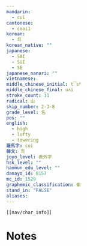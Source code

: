 ```yaml
---
mandarin:
  - cuī
cantonese:
  - ceoi1
korean:
  - 최
korean_native: ""
japanese:
  - SAI
  - SUI
  - SE
japanese_nanori: ""
vietnamese:
middle_chinese_initial: t͡sʰ
middle_chinese_final: uʌi
stroke_count: 11
radical: 山
skip_number: 2-3-8
grade_level: 名
pos: ""
english:
  - high
  - lofty
  - towering
羅馬字: coi
韓文: 최
joyo_level: 表外字
hsk_level: ""
hanmun_edu_level: ""
danayo_id: 8157
mc_id: 1529
graphemic_classification: 隹
stand_in: "FALSE"
aliases:
---
```

```meta-bind-embed
[[nav/char_info]]
```

# Notes
